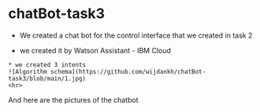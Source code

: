 # chatBot-task3


* We created a chat bot for the control interface that we created in task 2

* we created it by Watson Assistant - IBM Cloud
```
* we created 3 intents 
![Algorithm schema](https://github.com/wijdankh/chatBot-task3/blob/main/1.jpg)
<hr>
```

And here are the pictures of the chatbot
